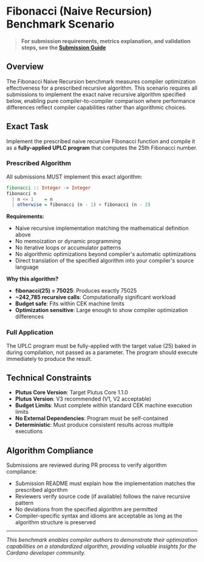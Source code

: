 # Fibonacci (Naive Recursion) Benchmark Scenario

> **For submission requirements, metrics explanation, and validation steps, see the [Submission Guide](../../doc/submission-guide.md)**

## Overview

The Fibonacci Naive Recursion benchmark measures compiler optimization effectiveness for a prescribed recursive algorithm. This scenario requires all submissions to implement the exact naive recursive algorithm specified below, enabling pure compiler-to-compiler comparison where performance differences reflect compiler capabilities rather than algorithmic choices.

## Exact Task

Implement the prescribed naive recursive Fibonacci function and compile it as a **fully-applied UPLC program** that computes the 25th Fibonacci number.

### Prescribed Algorithm

All submissions MUST implement this exact algorithm:

```haskell
fibonacci :: Integer -> Integer
fibonacci n
  | n <= 1    = n
  | otherwise = fibonacci (n - 1) + fibonacci (n - 2)
```

**Requirements:**

- Naive recursive implementation matching the mathematical definition above
- No memoization or dynamic programming
- No iterative loops or accumulator patterns
- No algorithmic optimizations beyond compiler's automatic optimizations
- Direct translation of the specified algorithm into your compiler's source language

**Why this algorithm?**

- **fibonacci(25) = 75025**: Produces exactly 75025
- **~242,785 recursive calls**: Computationally significant workload
- **Budget safe**: Fits within CEK machine limits
- **Optimization sensitive**: Large enough to show compiler optimization differences

### Full Application

The UPLC program must be fully-applied with the target value (25) baked in during compilation, not passed as a parameter. The program should execute immediately to produce the result.

## Technical Constraints

- **Plutus Core Version**: Target Plutus Core 1.1.0
- **Plutus Version**: V3 recommended (V1, V2 acceptable)
- **Budget Limits**: Must complete within standard CEK machine execution limits
- **No External Dependencies**: Program must be self-contained
- **Deterministic**: Must produce consistent results across multiple executions

## Algorithm Compliance

Submissions are reviewed during PR process to verify algorithm compliance:

- Submission README must explain how the implementation matches the prescribed algorithm
- Reviewers verify source code (if available) follows the naive recursive pattern
- No deviations from the specified algorithm are permitted
- Compiler-specific syntax and idioms are acceptable as long as the algorithm structure is preserved

---

_This benchmark enables compiler authors to demonstrate their optimization capabilities on a standardized algorithm, providing valuable insights for the Cardano developer community._
